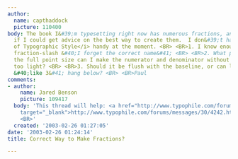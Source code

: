 ```yaml
---
author:
  name: capthaddock
  picture: 110400
body: The book I&#39;m typesetting right now has numerous fractions, and I was wondering
  if I could get advice on the best way to create them.  I don&#39;t have <i>Elements
  of Typographic Style</i> handy at the moment. <BR> <BR>1. I know enough to use the
  fraction-slash &#40;I forget the correct name&#41; <BR> <BR>2. What percentage of
  the full point size can I make the numerator and denominator without them looking
  too light? <BR> <BR>3. Should it be flush with the baseline, or can lowercase numerals
  &#40;like 3&#41; hang below? <BR> <BR>Paul
comments:
- author:
    name: Jared Benson
    picture: 109417
  body: 'This thread will help: <a href="http://www.typophile.com/forums/messages/30/4242.html"
    target="_blank">http://www.typophile.com/forums/messages/30/4242.html</a> <BR>
    <BR>'
  created: '2003-02-26 01:27:05'
date: '2003-02-26 01:24:14'
title: Correct Way to Make Fractions?

---
```

